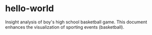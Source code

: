 # hello-world
Insight analysis of boy's high school basketball game.
This document enhances the visualization of sporting events (basketball).
